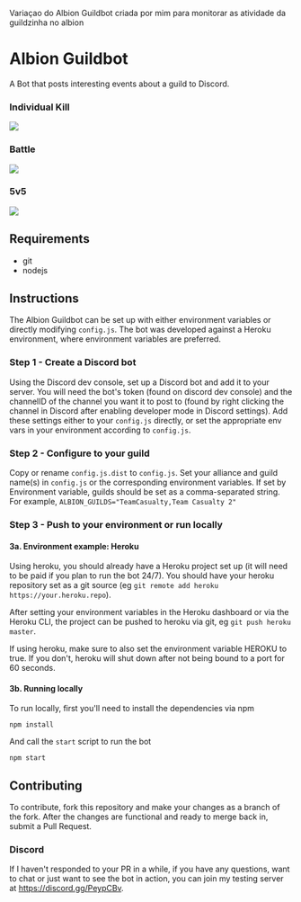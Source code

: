 Variaçao do Albion Guildbot criada por mim para monitorar as atividade da guildzinha no albion

# Albion Guildbot
A Bot that posts interesting events about a guild to Discord.

### Individual Kill
![](https://i.gyazo.com/fc9106ae9f0916a24435849fe8856f7d.png)

### Battle
![](https://i.gyazo.com/3c3be8703049760a6a136c451d8812a7.png)

### 5v5
![](https://i.gyazo.com/95877c30c3f76d942e0af2bbf4676d0c.png)

## Requirements
 - git
 - nodejs

## Instructions
The Albion Guildbot can be set up with either environment variables or directly
modifying `config.js`. The bot was developed against a Heroku environment,
where environment variables are preferred.

### Step 1 - Create a Discord bot
Using the Discord dev console, set up a Discord bot and add it to your
server. You will need the bot's token (found on discord dev console) and
the channelID of the channel you want it to post to (found by right clicking
the channel in Discord after enabling developer mode in Discord settings). Add
these settings either to your `config.js` directly, or set the appropriate
env vars in your environment according to `config.js`.

### Step 2 - Configure to your guild
Copy or rename `config.js.dist` to `config.js`. Set your alliance and guild name(s) in `config.js` or the corresponding
environment variables. If set by Environment variable, guilds should be
set as a comma-separated string. For example, `ALBION_GUILDS="TeamCasualty,Team Casualty 2"`

### Step 3 - Push to your environment or run locally

#### 3a. Environment example: Heroku
Using heroku, you should already have a Heroku project set up (it will need to
be paid if you plan to run the bot 24/7). You should have your heroku repository
set as a git source (eg `git remote add heroku https://your.heroku.repo`).

After setting your environment variables in the Heroku dashboard or via the
Heroku CLI, the project can be pushed to heroku via git, eg `git push heroku master`.

If using heroku, make sure to also set the environment variable HEROKU to true. If you
don't, heroku will shut down after not being bound to a port for 60 seconds.

#### 3b. Running locally
To run locally, first you'll need to install the dependencies via npm
```
npm install
```

And call the `start` script to run the bot
```
npm start
```

## Contributing
To contribute, fork this repository and make your changes as a branch of the fork. After the changes are functional and ready to merge back in, submit a Pull Request.

### Discord
If I haven't responded to your PR in a while, if you have any questions, want to chat or just want to see the bot in action, you can join my testing server at https://discord.gg/PeypCBv.
